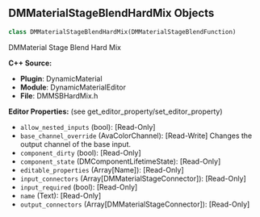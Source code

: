 ## DMMaterialStageBlendHardMix Objects

```python
class DMMaterialStageBlendHardMix(DMMaterialStageBlendFunction)
```

DMMaterial Stage Blend Hard Mix

**C++ Source:**

- **Plugin**: DynamicMaterial
- **Module**: DynamicMaterialEditor
- **File**: DMMSBHardMix.h

**Editor Properties:** (see get_editor_property/set_editor_property)

- ``allow_nested_inputs`` (bool):  [Read-Only]
- ``base_channel_override`` (AvaColorChannel):  [Read-Write] Changes the output channel of the base input.
- ``component_dirty`` (bool):  [Read-Only]
- ``component_state`` (DMComponentLifetimeState):  [Read-Only]
- ``editable_properties`` (Array[Name]):  [Read-Only]
- ``input_connectors`` (Array[DMMaterialStageConnector]):  [Read-Only]
- ``input_required`` (bool):  [Read-Only]
- ``name`` (Text):  [Read-Only]
- ``output_connectors`` (Array[DMMaterialStageConnector]):  [Read-Only]

<a id="unreal.DMMaterialStageBlendHue"></a>